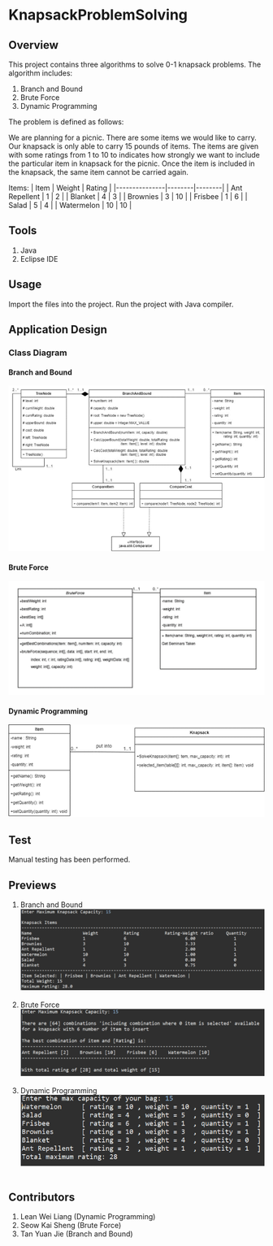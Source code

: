 # KnapsackProblemSolving

## Overview
This project contains three algorithms to solve 0-1 knapsack problems. The algorithm includes:<br>
1. Branch and Bound
2. Brute Force
3. Dynamic Programming
<p>The problem is defined as follows:</p>
<p>We are planning for a picnic. There are some items we would like to carry. Our knapsack is only able to carry 15 pounds of items. The items are given with some ratings from 1 to 10 to indicates how strongly we want to include the particular item in knapsack for the picnic. Once the item is included in the knapsack, the same item cannot be carried again.</p>

Items:
| Item          | Weight | Rating |
|---------------|--------|--------|
| Ant Repellent | 1      | 2      |
| Blanket       | 4      | 3      |
| Brownies      | 3      | 10     |
| Frisbee       | 1      | 6      |
| Salad         | 5      | 4      |
| Watermelon    | 10     | 10     |

## Tools
1. Java
2. Eclipse IDE

## Usage
Import the files into the project.
Run the project with Java compiler.

## Application Design

### Class Diagram

#### Branch and Bound
<img src="previews/BranchAndBoundCD.png">

#### Brute Force
<img src="previews/BruteForceCD.png">

#### Dynamic Programming
<img src="previews/DynamicProgrammingCD.png">

## Test
Manual testing has been performed.

## Previews
1. Branch and Bound <br> <img src="previews/BranchAndBound.png"><br><br>
2. Brute Force <br> <img src="previews/BruteForce.png"><br><br>
3. Dynamic Programming <br> <img src="previews/DynamicProgramming.png"><br><br>

## Contributors
1. Lean Wei Liang (Dynamic Programming)
2. Seow Kai Sheng (Brute Force)
3. Tan Yuan Jie (Branch and Bound)
